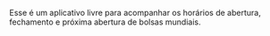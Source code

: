 Esse é um aplicativo livre para acompanhar os horários de abertura, fechamento e próxima abertura de bolsas mundiais.

